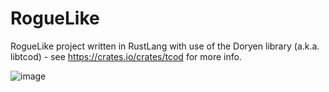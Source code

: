 # RogueLike

RogueLike project written in RustLang with use of the Doryen library (a.k.a. libtcod) - see https://crates.io/crates/tcod for more info.

![image](https://user-images.githubusercontent.com/92120148/167314422-549d7947-aec4-4c34-b758-233354809d40.png)

